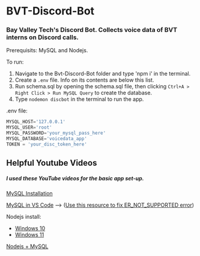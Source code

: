 # BVT-Discord-Bot
### Bay Valley Tech's Discord Bot. Collects voice data of BVT interns on Discord calls.


Prerequisits: MySQL and Nodejs.

To run:
1. Navigate to the Bvt-Discord-Bot folder and type 'npm i' in the terminal.
2. Create a `.env` file. Info on its contents are below this list.
3. Run schema.sql by opening the schema.sql file, then clicking `Ctrl+A > Right Click > Run MySQL Query` to create the database.
4. Type `nodemon discbot` in the terminal to run the app.

.env file:
```javascript
MYSQL_HOST='127.0.0.1'
MYSQL_USER='root'
MYSQL_PASSWORD='your_mysql_pass_here'
MYSQL_DATABASE='voicedata_app'
TOKEN = 'your_disc_token_here'
```

## Helpful Youtube Videos
##### I used these YouTube videos for the basic app set-up.

[MySQL Installation](https://www.youtube.com/watch?v=wgRwITQHszU)

[MySQL in VS Code](https://youtu.be/4KXLY5Sf2fU?si=HIIWXU9mSu5S9rWt) --> ([Use this resource to fix ER_NOT_SUPPORTED error](https://stackoverflow.com/questions/62260725/er-not-supported-auth-mode-client-does-not-support-authentication-protocol-requ?newreg=4193581bc350422b8134d71293f9d924))

Nodejs install:
 - [Windows 10](https://www.youtube.com/watch?v=__7eOCxJyow)
 - [Windows 11](https://youtu.be/06X51c6WHsQ?si=vLYfu6DtUl5J7xb0)

[Nodejs + MySQL](https://www.youtube.com/watch?v=Hej48pi_lOc&t=34s)